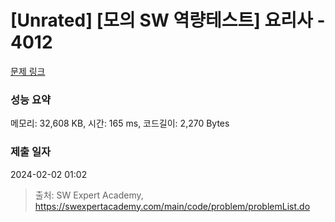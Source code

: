 # [Unrated] [모의 SW 역량테스트] 요리사 - 4012 

[문제 링크](https://swexpertacademy.com/main/code/problem/problemDetail.do?contestProbId=AWIeUtVakTMDFAVH) 

### 성능 요약

메모리: 32,608 KB, 시간: 165 ms, 코드길이: 2,270 Bytes

### 제출 일자

2024-02-02 01:02



> 출처: SW Expert Academy, https://swexpertacademy.com/main/code/problem/problemList.do